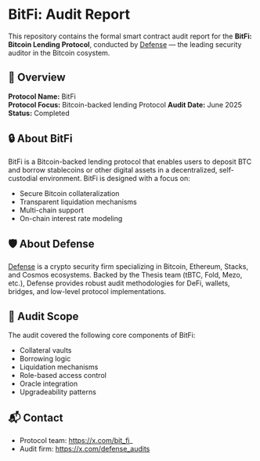 # BitFi: Audit Report

This repository contains the formal smart contract audit report for the **BitFi: Bitcoin Lending Protocol**, conducted by [Defense](https://thesis.co/defense) — the leading security auditor in the Bitcoin cosystem.

## 📄 Overview

**Protocol Name:** BitFi  
**Protocol Focus:** Bitcoin-backed lending Protocol 
**Audit Date:** June 2025  
**Status:** Completed

## 🔒 About BitFi

BitFi is a Bitcoin-backed lending protocol that enables users to deposit BTC and borrow stablecoins or other digital assets in a decentralized, self-custodial environment. BitFi is designed with a focus on:

- Secure Bitcoin collateralization
- Transparent liquidation mechanisms
- Multi-chain support
- On-chain interest rate modeling

## 🛡️ About Defense

[Defense](https://thesis.co/defense) is a crypto security firm specializing in Bitcoin, Ethereum, Stacks, and Cosmos ecosystems. Backed by the Thesis team (tBTC, Fold, Mezo, etc.), Defense provides robust audit methodologies for DeFi, wallets, bridges, and low-level protocol implementations.

## 📑 Audit Scope

The audit covered the following core components of BitFi:

- Collateral vaults
- Borrowing logic
- Liquidation mechanisms
- Role-based access control
- Oracle integration
- Upgradeability patterns


## 📬 Contact

- Protocol team: https://x.com/bit_fi_
- Audit firm: https://x.com/defense_audits

